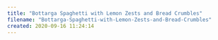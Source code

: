 ```yaml
---
title: "Bottarga Spaghetti with Lemon Zests and Bread Crumbles"
filename: "Bottarga-Spaghetti-with-Lemon-Zests-and-Bread-Crumbles"
created: 2020-09-16 11:24:14
---
```


